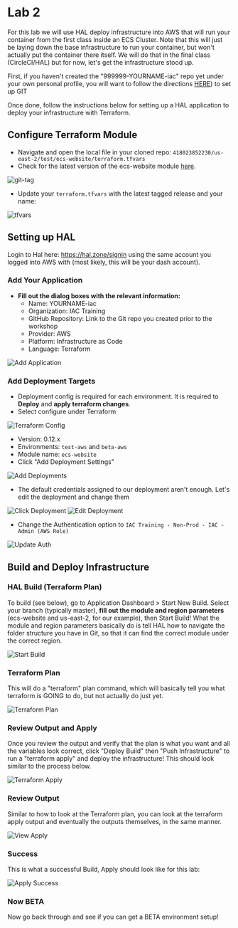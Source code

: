 # Lab 2

For this lab we will use HAL deploy infrastructure into AWS that will run your container from the first class inside an ECS Cluster. Note that this will just be laying down the base infrastructure to run your container, but won't actually put the container there itself.  We will do that in the final class (CircleCI/HAL) but for now, let's get the infrastructure stood up.

First, if you haven't created the "999999-YOURNAME-iac" repo yet under your own personal profile, you will want to follow the directions [HERE](../../README.md#setting-up-your-github-repository)) to set up GIT

Once done, follow the instructions below for setting up a HAL application to deploy your infrastructure with Terraform.

## Configure Terraform Module

- Navigate and open the local file in your cloned repo: `418023852230/us-east-2/test/ecs-website/terraform.tfvars`
- Check for the latest version of the ecs-website module [here](https://git.rockfin.com/training-iac/training-ecs-website/releases).

![git-tag](assets/git-tag.png)

- Update your `terraform.tfvars` with the latest tagged release and your name:
  
![tfvars](assets/example-tfvars.png)

## Setting up HAL

Login to Hal here: https://hal.zone/signin using the same account you logged into AWS with (most likely, this will be your dash account).

### Add Your Application

- **Fill out the dialog boxes with the relevant information:**
    * Name: YOURNAME-iac
    * Organization: IAC Training
    * GitHub Repository: Link to the Git repo you created prior to the workshop
    * Provider: AWS
    * Platform: Infrastructure as Code
    * Language: Terraform

![Add Application](assets/add-application.png)

### Add Deployment Targets
- Deployment config is required for each environment.
      It is required to **Deploy** and **apply terraform changes**.
- Select configure under Terraform

![Terraform Config](assets/config-terraform.png)

- Version: 0.12.x
- Environments: `test-aws` and `beta-aws`
- Module name: `ecs-website`
- Click "Add Deployment Settings"

![Add Deployments](assets/add-deployments.png)

- The default credentials assigned to our deployment aren't enough. Let's edit the deployment and change them
  
![Click Deployment](assets/click_deployment.png)
![Edit Deployment](assets/edit_deployment.png)

- Change the Authentication option to `IAC Training - Non-Prod - IAC - Admin (AWS Role)`
  
![Update Auth](assets/auth_deployment.png)

## Build and Deploy Infrastructure

### HAL Build (Terraform Plan)

To build (see below), go to Application Dashboard > Start New Build. Select your branch (typically master), **fill out the module and region parameters** (ecs-website and us-east-2, for our example), then Start Build! What the module and region parameters basically do is tell HAL how to navigate the folder structure you have in Git, so that it can find the correct module under the correct region.

![Start Build](assets/start-build.png)

### Terraform Plan

This will do a "terraform" plan command, which will basically tell you what terraform is GOING to do, but not actually do just yet.

![Terraform Plan](assets/terraform-plan.png)

### Review Output and Apply

Once you review the output and verify that the plan is what you want and all the variables look correct, click "Deploy Build" then "Push Infrastructure" to run a "terraform apply" and deploy the infrastructure!  This should look similar to the process below.

![Terraform Apply](assets/deploy-build.png)

### Review Output

Similar to how to look at the Terraform plan, you can look at the terraform apply output and eventually the outputs themselves, in the same manner.

![View Apply](assets/view-apply.png)

### Success

This is what a successful Build, Apply should look like for this lab:

![Apply Success](assets/deploy-success.png)

### Now BETA

Now go back through and see if you can get a BETA environment setup!
